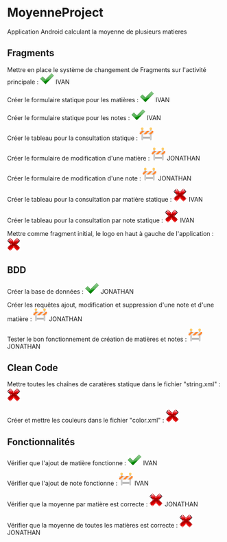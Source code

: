 # MoyenneProject
Application Android calculant la moyenne de plusieurs matieres


## Fragments

Mettre en place le système de changement de Fragments sur l'activité principale : ![alt text][logook]  IVAN

Créer le formulaire statique pour les matières : ![alt text][logook]  IVAN

Créer le formulaire statique pour les notes : ![alt text][logook]  IVAN

Créer le tableau pour la consultation statique : ![alt text][logokook]

Créer le formulaire de modification d'une matière : ![alt text][logokook]  JONATHAN

Créer le formulaire de modification d'une note : ![alt text][logokook]  JONATHAN

Créer le tableau pour la consultation par matière statique : ![alt text][logoko]  IVAN

Créer le tableau pour la consultation par note statique : ![alt text][logoko]  IVAN

Mettre comme fragment initial, le logo en haut à gauche de l'application : ![alt text][logoko]

## BDD

Créer la base de données : ![alt text][logook]  JONATHAN

Créer les requêtes ajout, modification et suppression d'une note et d'une matière : ![alt text][logokook]  JONATHAN

Tester le bon fonctionnement de création de matières et notes : ![alt text][logokook]   JONATHAN

## Clean Code

Mettre toutes les chaînes de caratères statique dans le fichier "string.xml" : ![alt text][logoko]

Créer et mettre les couleurs dans le fichier "color.xml" : ![alt text][logoko]

## Fonctionnalités

Vérifier que l'ajout de matière fonctionne : ![alt text][logook]  IVAN

Vérifier que l'ajout de note fonctionne : ![alt text][logokook]  IVAN

Vérifier que la moyenne par matière est correcte : ![alt text][logoko]  JONATHAN

Vérifier que la moyenne de toutes les matières est correcte : ![alt text][logoko]   JONATHAN


[logoko]:https://github.com/izyj/MoyenneProject/blob/master/doc/ko.png "KO"
[logook]:https://github.com/izyj/MoyenneProject/blob/master/doc/ok.png "OK"
[logokook]:https://github.com/izyj/MoyenneProject/blob/master/doc/okko.png "EN CONSTRUCTION"
